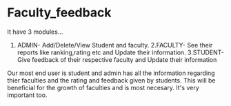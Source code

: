# Faculty_feedback
It have 3 modules...
1. ADMIN- Add/Delete/View Student and faculty.
2.FACULTY- See their reports like ranking,rating etc and Update their information.
3.STUDENT-Give feedback of their respective faculty and Update their information

Our most end user is student and admin has all the information regarding thier faculties and the rating and feedback given by students. This will be beneficial for the growth of faculties and is most necesary. It's very important too.
